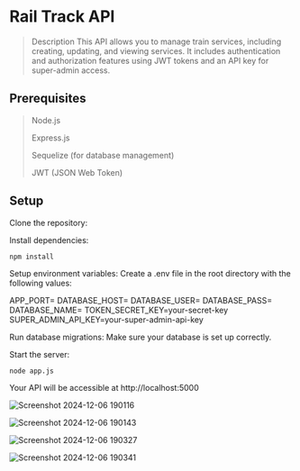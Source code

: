 # Rail Track API
> Description
This API allows you to manage train services, including creating, updating, and viewing services. It includes authentication and authorization features using JWT tokens and an API key for super-admin access.

## Prerequisites
>Node.js
>
>Express.js
>
>Sequelize (for database management)
>
>JWT (JSON Web Token)
>

## Setup
Clone the repository:

Install dependencies:

`npm install`

Setup environment variables: Create a .env file in the root directory with the following values:

APP_PORT=
DATABASE_HOST=
DATABASE_USER=
DATABASE_PASS=
DATABASE_NAME=
TOKEN_SECRET_KEY=your-secret-key
SUPER_ADMIN_API_KEY=your-super-admin-api-key

Run database migrations: Make sure your database is set up correctly.

Start the server:

`node app.js`

Your API will be accessible at http://localhost:5000

![Screenshot 2024-12-06 190116](https://github.com/user-attachments/assets/539ee9e9-1ec1-40f1-ade6-b891fcbe8939)

![Screenshot 2024-12-06 190143](https://github.com/user-attachments/assets/1bb2d9f6-c2e8-4a4e-96e8-596e7f2a4219)

![Screenshot 2024-12-06 190327](https://github.com/user-attachments/assets/d314d4d2-9fa9-4df2-9a0d-badef5b8dba0)

![Screenshot 2024-12-06 190341](https://github.com/user-attachments/assets/921643b3-4fa5-493b-8bb8-1077d255a916)




